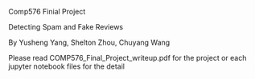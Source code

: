 Comp576 Finial Project

Detecting Spam and Fake Reviews

By Yusheng Yang, Shelton Zhou, Chuyang Wang

Please read COMP576_Final_Project_writeup.pdf for the project or each jupyter notebook files for the detail
